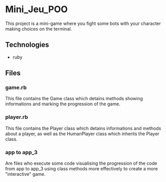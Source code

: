 # Mini_Jeu_POO

This project is a mini-game where you fight some bots with your character making choices on the terminal.

## Technologies

- ruby

## Files

### game.rb

This file contains the Game class which detains methods showing informations and marking the progression of the game.

### player.rb

This file contains the Player class which detains informations and methods about a player, as well as the HumanPlayer class which inherits the Player class.

### app to app_3

Are files who execute some code visualising the progression of the code from app to app_3 using class methods more effectively to create a more "interactive" game.
